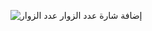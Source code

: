 ![عدد الزوار](https://visitor-badge.laobi.icu/badge?page_id=binsufran1.sufran-test)
إضافة شارة عدد الزوار
